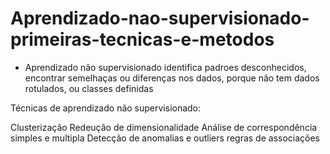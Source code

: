 # Aprendizado-nao-supervisionado-primeiras-tecnicas-e-metodos

- Aprendizado não supervisionado identifica padroes desconhecidos, encontrar semelhaças ou diferenças 
nos dados, porque não tem dados rotulados, ou classes definidas

Técnicas de aprendizado não supervisionado:

  Clusterização
  Redeução de dimensionalidade
  Análise de correspondência simples e multipla
  Detecção de anomalias e outliers
  regras de associações

